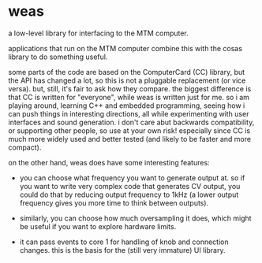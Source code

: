 
# weas

a low-level library for interfacing to the MTM computer.

applications that run on the MTM computer combine this with the cosas
library to do something useful.

some parts of the code are based on the ComputerCard (CC) library, but
the API has changed a lot, so this is not a pluggable replacement (or
vice versa).  but, still, it's fair to ask how they compare.  the
biggest difference is that CC is written for "everyone", while weas is
written just for me.  so i am playing around, learning C++ and
embedded programming, seeing how i can push things in interesting
directions, all while experimenting with user interfaces and sound
generation.  i don't care abut backwards compatibility, or supporting
other people, so use at your own risk!  especially since CC is much
more widely used and better tested (and likely to be faster and more
compact).

on the other hand, weas does have some interesting features:

* you can choose what frequency you want to generate output at.  so if
  you want to write very complex code that generates CV output, you
  could do that by reducing output frequency to 1kHz (a lower output
  frequency gives you more time to think between outputs).

* similarly, you can choose how much oversampling it does, which might
  be useful if you want to explore hardware limits.

* it can pass events to core 1 for handling of knob and connection
  changes.  this is the basis for the (still very immature) UI
  library.
  